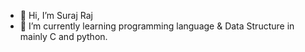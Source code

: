 - 👋 Hi, I’m  Suraj Raj   
- 🌱 I’m currently learning programming language & Data Structure in mainly C and python.
 


<!---
suraj-raj11/suraj-raj11 is a ✨ special ✨ repository because its `README.md` (this file) appears on your GitHub profile.
You can click the Preview link to take a look at your changes.
--->
